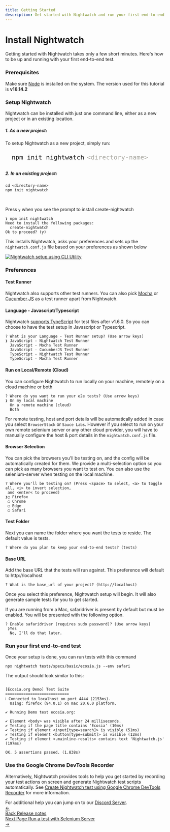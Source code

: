 ```yaml
---
title: Getting Started
description: Get started with Nightwatch and run your first end-to-end test.
---
```


<div class="page-header"><h1>Install Nightwatch</h1></div>

Getting started with Nightwatch takes only a few short minutes. Here's how to be up and running with your first end-to-end test. 

### Prerequisites 
Make sure [Node][1] is installed on the system. The version used for this tutorial is **v16.14.2**

### Setup Nightwatch

Nightwatch can be installed with just one command line, either as a new project or in an existing location. 

##### 1. As a new project:

To setup Nightwatch as a new project, simply run:

<pre style="max-width: 800px; border-radius: 10px; padding: 10px 20px"><code class="language-bash" style="font-size: 20px">npm init nightwatch</code> <code style="color: #aaa9a2; font-size: 20px">&#60;directory-name&#62;</code></pre>

##### 2. In an existing project:

<pre class="hide-indicator"><code class="language-bash">cd &#60;directory-name&#62; 
npm init nightwatch
</code></pre>

<p><br></p>

Press `y` when you see the prompt to install create-nightwatch

<pre class="hide-indicator"><code>❯ npm init nightwatch
Need to install the following packages:
  create-nightwatch
Ok to proceed? (y)</code></pre>

This installs Nightwatch, asks your preferences and sets up the `nightwatch.conf.js` file based on your preferences as shown below

<a href="https://user-images.githubusercontent.com/39924567/174841680-59664ff6-da2d-44a3-a1df-52d22c69b1e2.gif"><img alt="Nightwatch setup using CLI Utility" src="https://user-images.githubusercontent.com/39924567/174841680-59664ff6-da2d-44a3-a1df-52d22c69b1e2.gif" class="img-with-dropshadow"></a>

### Preferences
  
#### Test Runner

Nightwatch also supports other test runners. You can also pick [Mocha][15] or [Cucumber JS][16] as a test runner apart from Nightwatch.

#### Language - Javascript/Typescript

Nightwatch [supports TypeScript][17] for test files after v1.6.0. So you can choose to have the test setup in Javascript or Typescript.

<pre class="hide-indicator"><code>? What is your Language - Test Runner setup? (Use arrow keys)
❯ JavaScript - Nightwatch Test Runner
  JavaScript - Mocha Test Runner
  JavaScript - CucumberJS Test Runner
  TypeScript - Nightwatch Test Runner
  TypeScript - Mocha Test Runner</code></pre>

#### Run on Local/Remote (Cloud)

You can configure Nightwatch to run locally on your machine, remotely on a cloud machine or both

<pre class="hide-indicator"><code>? Where do you want to run your e2e tests? (Use arrow keys)
❯ On my local machine
  On a remote machine (cloud)
  Both</code></pre>

For remote testing, host and port details will be automatically added in case you select `BrowserStack` or `Sauce Labs`. However if you select to run on your own remote selenium server or any other cloud provider, you will have to manually configure the host & port details in the `nightwatch.conf.js` file. 

#### Browser Selection

You can pick the browsers you'll be testing on, and the config will be automatically created for them. We provide a multi-selection option so you can pick as many browsers you want to test on. You can also use the selenium-server when testing on the local machine.


<pre class="hide-indicator"><code>? Where you'll be testing on? (Press &#60;space&#62; to select, &#60;a&#62; to toggle all, &#60;i&#62; to invert selection,
 and &#60;enter&#60; to proceed)
❯◯ Firefox
 ◯ Chrome
 ◯ Edge
 ◯ Safari</code></pre>

#### Test Folder

Next you can name the folder where you want the tests to reside. The default value is tests.

<pre class="hide-indicator"><code>? Where do you plan to keep your end-to-end tests? (tests)</code></pre>

#### Base URL

Add the base URL that the tests will run against. This preference will default to http://localhost

<pre class="hide-indicator"><code>? What is the base_url of your project? (http://localhost)</code></pre>

Once you select this preference, Nightwatch setup will begin. It will also generate sample tests for you to get started. 

If you are running from a Mac, safaridriver is present by default but must be enabled. You will be presented with the following option.

<pre class="hide-indicator"><code>? Enable safaridriver (requires sudo password)? (Use arrow keys)
 ❯Yes
  No, I'll do that later.</code></pre>


### Run your first end-to-end test

Once your setup is done, you can run tests with this command

<pre><code class="language-bash">npx nightwatch tests/specs/basic/ecosia.js --env safari</code></pre>

The output should look similar to this:

<pre class="hide-indicator"><code>
[Ecosia.org Demo] Test Suite
============================
ℹ Connected to localhost on port 4444 (2153ms).
  Using: firefox (94.0.1) on mac 20.6.0 platform.

✔ Running Demo test ecosia.org:

✔ Element &lt;body&gt; was visible after 24 milliseconds.
✔ Testing if the page title contains 'Ecosia' (10ms)
✔ Testing if element &lt;input[type=search]&gt; is visible (51ms)
✔ Testing if element &lt;button[type=submit]&gt; is visible (12ms)
✔ Testing if element &lt;.mainline-results&gt; contains text 'Nightwatch.js' (197ms)

OK. 5 assertions passed. (1.838s)
</code></pre>


### Use the Google Chrome DevTools Recorder

Alternatively, Nightwatch provides tools to help you get started by recording your test actions on screen and generate Nightwatch test scripts automatically. See [Create Nightwatch test using Google Chrome DevTools Recorder](https://nightwatchjs.org/guide/writing-tests/chrome-devtools-recorder.html) for more information.

<div class="alert alert-info">
For additional help you can jump on to our <a href="https://discord.gg/SN8Da2X">Discord Server</a>.
</div>

[1]:    https://nodejs.org/
[2]:    https://nodejs.org/
[3]:    https://npmjs.com
[4]:    https://www.npmjs.com/package/geckodriver
[5]:    https://github.com/mozilla/geckodriver/releases
[6]:    https://www.npmjs.com/package/chromedriver
[7]:    https://chromedriver.chromium.org/downloads
[8]:    https://docs.microsoft.com/en-us/microsoft-edge/webdriver-chromium/?tabs=c-sharp#download-microsoft-edge-driver
[9]:    https://developer.apple.com/documentation/webkit/about_webdriver_for_safari/
[10]:   https://selenium.dev/documentation/en/grid/
[11]:   https://www.oracle.com/technetwork/java/javase/downloads/index.html
[12]:   https://www.npmjs.com/package/selenium-server
[13]:   https://github.com/SeleniumHQ/selenium/releases
[14]:   https://v2.nightwatchjs.org/guide/running-tests/nightwatch-runner.html
[15]:   https://nightwatchjs.org/guide/third-party-runners/using-mocha.html
[16]:   https://nightwatchjs.org/blog/running-cucumber-tests-with-nightwatch/
[17]:   https://github.com/nightwatchjs/nightwatch/releases/tag/v1.6.0

<div class="doc-pagination pt-40">
  <div class="previous">
    <a href="https://nightwatchjs.org/guide/overview/whats-new.html">
      <span>←</span>
        <div class="d-flex flex-column">
          <span class="smallT">Back</span>
          <span class="bigT">Release notes</span>
        </div>
    </a>
  </div>
  <div class="next">
    <a href="https://nightwatchjs.org/guide/quickstarts/create-and-run-a-nightwatch-test.html">
        <div class="d-flex flex-column">
          <span class="smallT">Next Page</span>
          <span class="bigT">Run a test with Selenium Server</span>
        </div>
        <span>→</span>
    </a>
  </div>
</div>

